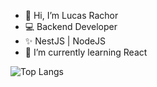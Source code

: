 - 👋 Hi, I’m Lucas Rachor
- 💻 Backend Developer
- ✨ NestJS | NodeJS
- 🌱 I’m currently learning React

![Top Langs](https://github-readme-stats-git-masterrstaa-rickstaa.vercel.app/api/top-langs/?username=LucasRachor&layout=compact&bg_color=000&border_color=30A3DC&title_color=E94D5F&text_color=FFF)
<!---
LucasRachor/LucasRachor is a ✨ special ✨ repository because its `README.md` (this file) appears on your GitHub profile.
You can click the Preview link to take a look at your changes.
--->
